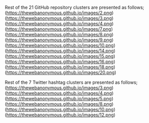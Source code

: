 Rest of the 21 GitHub repository clusters are presented as follows;
(https://thewebanonymous.github.io/images/2.png)
(https://thewebanonymous.github.io/images/3.png)
(https://thewebanonymous.github.io/images/4.png)
(https://thewebanonymous.github.io/images/7.png)
(https://thewebanonymous.github.io/images/8.png)
(https://thewebanonymous.github.io/images/9.png)
(https://thewebanonymous.github.io/images/10.png)
(https://thewebanonymous.github.io/images/14.png)
(https://thewebanonymous.github.io/images/15.png)
(https://thewebanonymous.github.io/images/16.png)
(https://thewebanonymous.github.io/images/18.png)
(https://thewebanonymous.github.io/images/20.png)

Rest of the 7 Twitter hashtag clusters are presented as follows;
(https://thewebanonymous.github.io/images/3.png)
(https://thewebanonymous.github.io/images/4.png)
(https://thewebanonymous.github.io/images/5.png)
(https://thewebanonymous.github.io/images/8.png)
(https://thewebanonymous.github.io/images/10.png)
(https://thewebanonymous.github.io/images/12.png)
